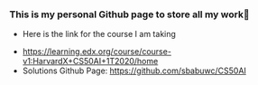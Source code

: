 ### This is my personal Github page to store all my work👋

- Here is the link for the course I am taking 
* https://learning.edx.org/course/course-v1:HarvardX+CS50AI+1T2020/home
* Solutions Github Page: https://github.com/sbabuwc/CS50AI
<!--
**sbabuwc/sbabuwc** is a ✨ _special_ ✨ repository because its `README.md` (this file) appears on your GitHub profile.

Here are some ideas to get you started:

- 🔭 I’m currently working on ...
- 🌱 I’m currently learning ...
- 👯 I’m looking to collaborate on ...
- 🤔 I’m looking for help with ...
- 💬 Ask me about ...
- 📫 How to reach me: ...
- 😄 Pronouns: ...
- ⚡ Fun fact: ...
-->
